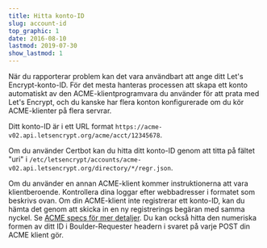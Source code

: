 ```yaml
---
title: Hitta konto-ID
slug: account-id
top_graphic: 1
date: 2016-08-10
lastmod: 2019-07-30
show_lastmod: 1
---
```



När du rapporterar problem kan det vara användbart att ange ditt Let's Encrypt-konto-ID. För det mesta hanteras processen att skapa ett konto automatiskt av den ACME-klientprogramvara du använder för att prata med Let's Encrypt, och du kanske har flera konton konfigurerade om du kör ACME-klienter på flera servrar.

Ditt konto-ID är i ett URL format `https://acme-v02.api.letsencrypt.org/acme/acct/12345678`.

Om du använder Certbot kan du hitta ditt konto-ID genom att titta på fältet "uri" i `/etc/letsencrypt/accounts/acme-v02.api.letsencrypt.org/directory/*/regr.json`.

Om du använder en annan ACME-klient kommer instruktionerna att vara klientberoende. Kontrollera dina loggar efter webbadresser i formatet som beskrivs ovan. Om din ACME-klient inte registrerar ett konto-ID, kan du hämta det genom att skicka in en ny registrerings begäran med samma nyckel. Se [ACME specs för mer detaljer](https://tools.ietf.org/html/rfc8555#section-7.3). Du kan också hitta den numeriska formen av ditt ID i Boulder-Requester headern i svaret på varje POST din ACME klient gör.
